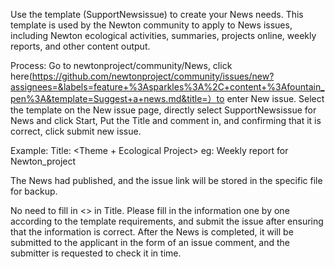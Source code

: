 Use the template (SupportNewsissue) to create your News needs. This template is used by the Newton community to apply to News issues, including Newton ecological activities, summaries, projects online, weekly reports, and other content output.  

Process: 
Go to newtonproject/community/News, click here(https://github.com/newtonproject/community/issues/new?assignees=&labels=feature+%3Asparkles%3A%2C+content+%3Afountain_pen%3A&template=Suggest+a+news.md&title=）to enter New issue. Select the template on the New issue page, directly select SupportNewsissue for News and click Start, Put the Title and comment in, and confirming that it is correct, click submit new issue.

 Example:
 Title: <Theme + Ecological Project> eg: Weekly report for Newton_project

The News had published, and the issue link will be stored in the specific file for backup.

No need to fill in <> in Title.
Please fill in the information one by one according to the template requirements, and submit the issue after ensuring that the information is correct.
After the News is completed, it will be submitted to the applicant in the form of an issue comment, and the submitter is requested to check it in time.
